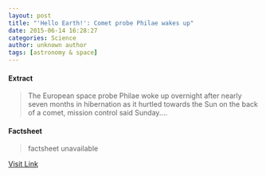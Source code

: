 ```yaml
---
layout: post
title: "'Hello Earth!': Comet probe Philae wakes up"
date: 2015-06-14 16:28:27
categories: Science
author: unknown author
tags: [astronomy & space]
---
```



#### Extract
>The European space probe Philae woke up overnight after nearly seven months in hibernation as it hurtled towards the Sun on the back of a comet, mission control said Sunday....

#### Factsheet
>factsheet unavailable

[Visit Link](http://phys.org/news353503692.html)


